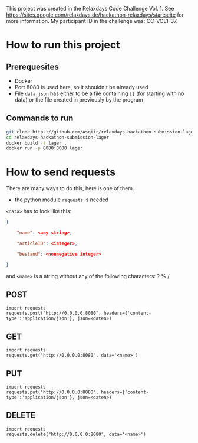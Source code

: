 This project was created in the Relaxdays Code Challenge Vol. 1. See https://sites.google.com/relaxdays.de/hackathon-relaxdays/startseite for more information. My participant ID in the challenge was: CC-VOL1-37.

# How to run this project

## Prerequesites

* Docker
* Port 8080 is used here, so it shouldn't be already used
* File `data.json` has either to be a file containing `[]` (for starting with no data) or the file created in previously by the program

## Commands to run

```bash
git clone https://github.com/Asqiir/relaxdays-hackathon-submission-lager.git
cd relaxdays-hackathon-submission-lager
docker build -t lager .
docker run -p 8080:8080 lager
```

# How to send requests 

There are many ways to do this, here is one of them.

* the python module `requests` is needed

`<data>` has to look like this:
```json
{

	"name": <any string>,

	"articleID": <integer>,

	"bestand": <nonnegative integer>

}
```

and `<name>` is a atring without any of the following characters: ? % /


## POST
```python3
import requests
requests.post("http://0.0.0.0:8080", headers={'content-type':'application/json'}, json=<daten>)
```
## GET
```python3
import requests
requests.get("http://0.0.0.0:8080", data='<name>')
```
## PUT
```python3
import requests
requests.put("http://0.0.0.0:8080", headers={'content-type':'application/json'}, json=<daten>)
```

## DELETE
```python3
import requests
requests.delete("http://0.0.0.0:8080", data='<name>')
```
